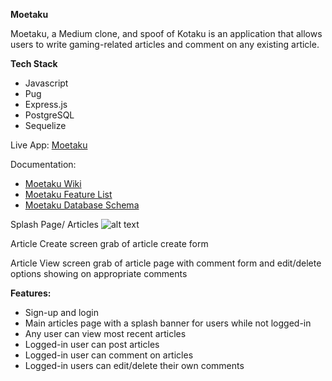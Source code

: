 **Moetaku**

Moetaku, a Medium clone, and spoof of Kotaku is an application that allows users to write gaming-related articles and comment on any existing article.

**Tech Stack**
- Javascript
- Pug
- Express.js
- PostgreSQL
- Sequelize

Live App: [Moetaku](https://moetaku.herokuapp.com/)


Documentation:  
- [Moetaku Wiki](https://github.com/Jasontang98/Moetaku/wiki)
- [Moetaku Feature List](https://github.com/Jasontang98/Moetaku/wiki/MVP-Feature-List)
- [Moetaku Database Schema](https://github.com/Jasontang98/Moetaku/wiki/Database-Schema)

Splash Page/ Articles
	![alt text](https://user-images.githubusercontent.com/51832487/173154277-145be752-624e-4380-93db-6932925cb355.png)

Article Create
screen grab of article create form

Article View
screen grab of article page with comment form and edit/delete options showing on appropriate comments

**Features:**
- Sign-up and login
- Main articles page with a splash banner for users while not logged-in
- Any user can view most recent articles
- Logged-in user can post articles
- Logged-in user can comment on articles
- Logged-in users can edit/delete their own comments
